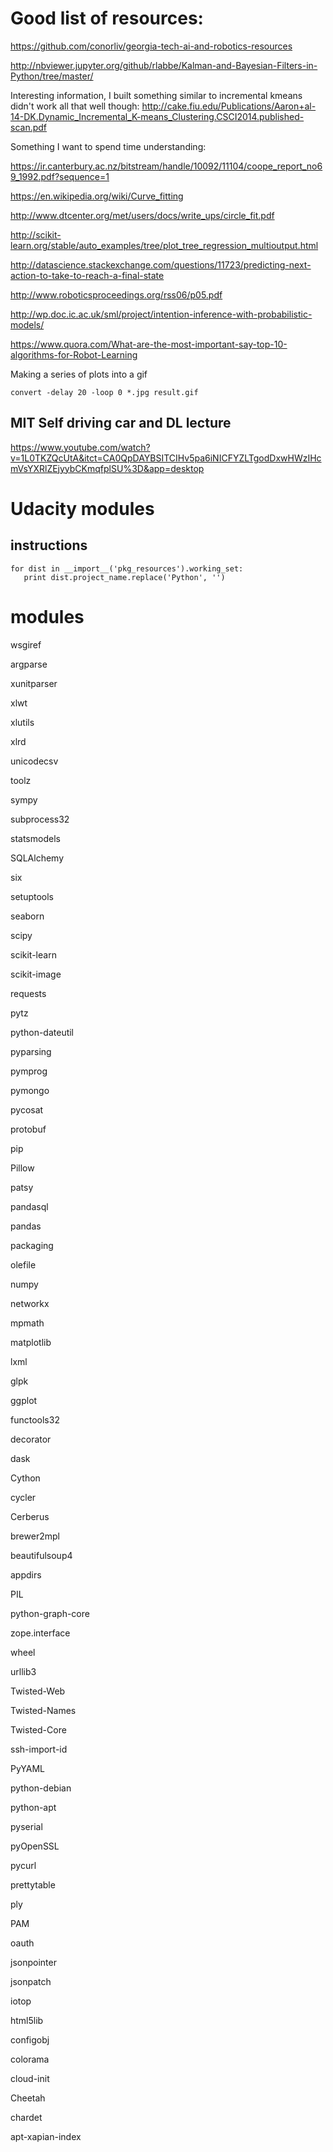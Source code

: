 

#

# Good list of resources:
https://github.com/conorliv/georgia-tech-ai-and-robotics-resources

http://nbviewer.jupyter.org/github/rlabbe/Kalman-and-Bayesian-Filters-in-Python/tree/master/

Interesting information, I built something similar to incremental kmeans didn't work all that well though:
http://cake.fiu.edu/Publications/Aaron+al-14-DK.Dynamic_Incremental_K-means_Clustering.CSCI2014.published-scan.pdf

Something I want to spend time understanding:

https://ir.canterbury.ac.nz/bitstream/handle/10092/11104/coope_report_no69_1992.pdf?sequence=1

https://en.wikipedia.org/wiki/Curve_fitting

http://www.dtcenter.org/met/users/docs/write_ups/circle_fit.pdf

http://scikit-learn.org/stable/auto_examples/tree/plot_tree_regression_multioutput.html

http://datascience.stackexchange.com/questions/11723/predicting-next-action-to-take-to-reach-a-final-state

http://www.roboticsproceedings.org/rss06/p05.pdf

http://wp.doc.ic.ac.uk/sml/project/intention-inference-with-probabilistic-models/

https://www.quora.com/What-are-the-most-important-say-top-10-algorithms-for-Robot-Learning

Making a series of plots into a gif

    convert -delay 20 -loop 0 *.jpg result.gif


## MIT Self driving car and DL lecture
https://www.youtube.com/watch?v=1L0TKZQcUtA&itct=CA0QpDAYBSITCIHv5pa6iNICFYZLTgodDxwHWzIHcmVsYXRlZEjyybCKmqfplSU%3D&app=desktop

# Udacity modules
## instructions
    for dist in __import__('pkg_resources').working_set:
       print dist.project_name.replace('Python', '')
# modules
wsgiref

argparse

xunitparser

xlwt

xlutils

xlrd

unicodecsv

toolz

sympy

subprocess32

statsmodels

SQLAlchemy

six

setuptools

seaborn

scipy

scikit-learn

scikit-image

requests

pytz

python-dateutil

pyparsing

pymprog

pymongo

pycosat

protobuf

pip

Pillow

patsy

pandasql

pandas

packaging

olefile

numpy

networkx

mpmath

matplotlib

lxml

glpk

ggplot

functools32

decorator

dask

Cython

cycler

Cerberus

brewer2mpl

beautifulsoup4

appdirs

PIL

python-graph-core

zope.interface

wheel

urllib3

Twisted-Web

Twisted-Names

Twisted-Core

ssh-import-id

PyYAML

python-debian

python-apt

pyserial

pyOpenSSL

pycurl

prettytable

ply

PAM

oauth

jsonpointer

jsonpatch

iotop

html5lib

configobj

colorama

cloud-init

Cheetah

chardet

apt-xapian-index
